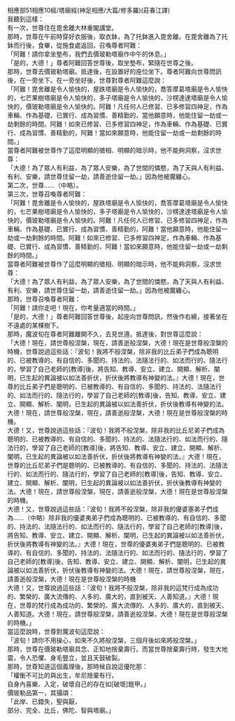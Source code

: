 相應部51相應10經/塔廟經(神足相應/大篇/修多羅)(莊春江譯)  
我聽到這樣：  
有一次，世尊住在毘舍離大林重閣講堂。  
那時，世尊在午前時穿好衣服後，取衣鉢，為了托鉢進入毘舍離。在毘舍離為了托鉢而行後，食畢，從施食處返回，召喚尊者阿難：  
「阿難！請你拿坐墊布，我們去價玻勒塔廟作中午的休息。」  
「是的，大德！」尊者阿難回答世尊後，取坐墊布，緊隨在世尊之後。  
那時，世尊去價玻勒塔廟。抵達後，在設置好的座位坐下。尊者阿難向世尊問訊後，在一旁坐下。在一旁坐好後，世尊對尊者阿難這麼說：  
「阿難！毘舍離是令人愉快的，屋跌塔廟是令人愉快的，喬答摩葛塔廟是令人愉快的，七芒果樹塔廟是令人愉快的，多子塔廟是令人愉快的，沙楞達達塔廟是令人愉快的，價玻勒塔廟是令人愉快的。阿難！凡任何人已修習、已多修習四神足，作為車輛、作為基礎、已實行、成為習慣、善精勤的，當他願意時，他能住留一劫或一劫剩餘的時間。阿難！如來已修習、已多修習四神足，作為車輛、作為基礎、已實行、成為習慣、善精勤的，阿難！當如來願意時，他能住留一劫或一劫剩餘的時間。」  
當尊者阿難被世尊作了這麼明顯的徵相、明顯的暗示時，他不能夠洞察，沒求世尊：  
「大德！為了眾人有利益，為了眾人安樂，為了世間的憐愍，為了天與人有利益、有利、安樂，請世尊住留一劫，請善逝住留一劫。」因為他被魔纏心。  
第二次，世尊……（中略）。  
第三次，世尊召喚尊者阿難：  
「阿難！毘舍離是令人愉快的，屋跌塔廟是令人愉快的，喬答摩葛塔廟是令人愉快的，七芒果樹塔廟是令人愉快的，多子塔廟是令人愉快的，沙楞達達塔廟是令人愉快的，價玻勒塔廟是令人愉快的。阿難！凡任何人已修習、已多修習四神足，作為車輛、作為基礎、已實行、成為習慣、善精勤的，阿難！當他願意時，他能住留一劫或一劫剩餘的時間。阿難！如來已修習、已多修習四神足，作為車輛、作為基礎、已實行、成為習慣、善精勤的，阿難！當如來願意時，他能住留一劫或一劫剩餘的時間。」  
當尊者阿難被世尊作了這麼明顯的徵相、明顯的暗示時，他不能夠洞察，沒求世尊：  
「大德！為了眾人有利益，為了眾人安樂，為了世間的憐愍，為了天與人有利益、有利、安樂，請世尊住留一劫，請善逝住留一劫。」因為他被魔纏心。  
那時，世尊召喚尊者阿難：  
「阿難！請你走吧！現在，你考量適當的時間。」  
「是的，大德！」尊者阿難回答世尊後，起座向世尊問訊，然後作右繞，接著坐在不遠處的某棵樹下。  
那時，魔波旬在尊者阿難離開不久，去見世遵。抵達後，對世尊這麼說：  
「大德！現在，請世尊般涅槃，現在，請善逝般涅槃，大德！現在是世尊般涅槃的時機，世尊說過這些話：『波旬！我將不般涅槃，除非我的比丘弟子們成為聰明的、已被教導的、有自信的、多聞的、持法的、法隨法行的、如法而行的、隨法行的，學習了自己老師的[教導]後，將告知、教導、安立、建立、開顯、解析、闡明，已生起的異論被以如法善折伏，折伏後將教導有神變的法。』大德！現在，世尊的比丘弟子們是聰明的、已被教導的、有自信的、多聞的、持法的、法隨法行的、如法而行的、隨法行的，學習了自己老師的[教導]後，告知、教導、安立、建立、開顯、解析、闡明，已生起的異論被以如法善折伏，折伏後教導有神變的法。大德！現在，請世尊般涅槃，現在，請善逝般涅槃，大德！現在是世尊般涅槃的時機。  
大德！又，世尊說過這些話：『波旬！我將不般涅槃，除非我的比丘尼弟子們成為聰明的、已被教導的、有自信的、多聞的、持法的、法隨法行的、如法而行的、隨法行的，學習了自己老師的[教導]後，將告知、教導、安立、建立、開顯、解析、闡明，已生起的異論被以如法善折伏，折伏後將教導有神變的法。』大德！現在，世尊的比丘尼弟子們是聰明的、已被教導的、有自信的、多聞的、持法的、法隨法行的、如法而行的、隨法行的，學習了自己老師的[教導]後，告知、教導、安立、建立、開顯、解析、闡明，已生起的異論被以如法善折伏，折伏後教導有神變的法。大德！現在，請世尊般涅槃，現在，請善逝般涅槃，大德！現在是世尊般涅槃的時機。  
大德！又，世尊說過這些話：『波旬！我將不般涅槃，除非我的優婆塞弟子們成為……（中略）除非我的優婆夷弟子們成為聰明的、已被教導的、有自信的、多聞的、持法的、法隨法行的、如法而行的、隨法行的，學習了自己老師的[教導]後，將告知、教導、安立、建立、開顯、解析、闡明，已生起的異論被以如法善折伏，折伏後將教導有神變的法。』大德！現在，世尊的優婆夷弟子們是聰明的、已被教導的、有自信的、多聞的、持法的、法隨法行的、如法而行的、隨法行的，學習了自己老師的[教導]後，告知、教導、安立、建立、開顯、解析、闡明，已生起的異論被以如法善折伏，折伏後教導有神變的法。大德！現在，請世尊般涅槃，現在，請善逝般涅槃，大德！現在是世尊般涅槃的時機  
大德！又，世尊說過這些話：『波旬！我將不般涅槃，除非我的這梵行成為成功的、繁榮的、廣大流傳的、人多的、廣大的，直到被天、人善知道。』大德！現在，世尊的梵行成為成功的、繁榮的、廣大流傳的、人多的、廣大的，直到被天、人善知道。大德！現在，請世尊般涅槃，請善逝般涅槃，大德！現在是世尊般涅槃的時機。」  
當這麼說時，世尊對魔波旬這麼說：  
「波旬！請你不用操心，如來不久將般涅槃，三個月後如來將般涅槃。」  
那時，世尊在價玻勒塔廟具念、正知地捨棄壽行。而當世尊捨棄壽行時，發生大地震，令人恐懼、身毛豎立，並且天鼓破裂。  
那時，世尊知道這個義理後，那時候自說這優陀那：  
「權衡不可比的與出生，牟尼捨棄有行，  
自身內喜樂、入定，破壞自己的存在如[破壞]鎧甲。」  
價玻勒品第一，其攝頌：  
「此岸、已錯失，聖與厭，  
部分、完全、比丘，佛陀、智與塔廟。」  
  
  
